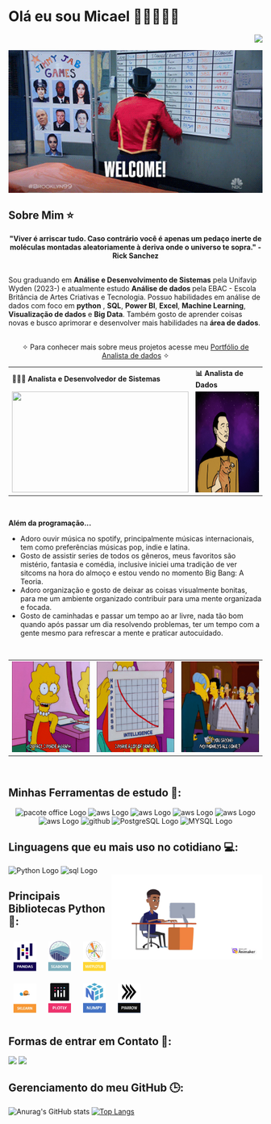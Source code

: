 # Olá eu sou Micael 👋🏽👨🏽‍💻
<!-- contador de visitas -->
<img align="right" src="https://komarev.com/ghpvc/?username=micaellimaj&color=0000FF"><br>
</div>
<!--fim contador -->

<!-- GIF B99 -->
<div align="center">
 <td><img src="WELCOME.gif" width="700" style="display: block; margin: 0 auto;" alt="B99"> </td>
  </div>
<!-- FIM GIF B99 -->

<!-- Sobre me -->

## Sobre Mim ⭐️

<div align='center'>
  <b>"Viver é arriscar tudo. Caso contrário você é apenas um pedaço inerte de moléculas montadas aleatoriamente à deriva onde o universo te sopra." - Rick Sanchez</b>
</div><br>

Sou graduando em <b>Análise e Desenvolvimento de Sistemas</b> pela Unifavip Wyden (2023-) e atualmente estudo <b> Análise de dados </b> pela EBAC - Escola Britância de Artes Criativas e Tecnologia. Possuo habilidades em análise de dados com foco em <b>python</b> , <b>SQL</b>, <b>Power BI</b>, <b>Excel</b>, <b>Machine Learning</b>, <b>Visualização de dados</b> e <b>Big Data</b>. Também gosto de aprender coisas novas e busco aprimorar e desenvolver mais habilidades  na <b>área de dados</b>.
<br><br>

<div align='center'>

✧ Para conhecer mais sobre meus projetos acesse meu [Portfólio de Analista de dados](https://bit.ly/Micael-Lima-Analista-de-dados-Portfolio) ✧

</div>


<!-- Fim sobre me -->

<!-- Areas de estudo -->
<div align="center">
  <table>
    <tr>
      <td><b>👨🏽‍🎓 Analista e Desenvolvedor de Sistemas </b></td>
      <td><b>📊 Analista de Dados</b></td>
    </tr>
    <tr>
      <td><img src="theoffice.gif" width="350px" height="200px"></td>
      <td><img src="DataAnalytics.gif" width="350px" height="200px"> </td>
    </tr>
  </table>
</div>
<br>
<!-- Fim áreas de estudo -->

<!-- Sobre me-->

<b>Além da programação...</b>


- Adoro ouvir música no spotify, principalmente músicas internacionais, tem como preferências músicas pop, indie e latina.
- Gosto de assistir series de todos os gêneros, meus favoritos são mistério, fantasia e comédia, inclusive iniciei uma tradição de ver sitcoms na hora do almoço e estou vendo no momento Big Bang: A Teoria. 
- Adoro organização e gosto de deixar as coisas visualmente bonitas, para me um ambiente organizado contribuir para uma mente organizada e focada. 
- Gosto de caminhadas e passar um tempo ao ar livre, nada tão bom quando após passar um dia resolvendo problemas, ter um tempo com a gente mesmo para refrescar a mente e praticar autocuidado. 
<br>
<!-- Fim Sobre me-->



<!-- Lisa Simpsnos -->
<div align="center">
  <table>
    <tr>
      <td><img src="lisa1.gif"  width="250px" height="180px"></td>
      <td><img src="lisa2.gif"  width="250px" height="180px"></td>
     <td><img src="burns3.gif"  width="250px" height="180px"></td>
    </tr>
  </table>
</div>
<br>
<!-- Fim Lisa -->

</div>

## Minhas Ferramentas de estudo 📶:
<div align='center'>       
<img src="https://img.shields.io/badge/Microsoft_Office-D83B01?style=for-the-badge&logo=microsoft-office&logoColor=white" alt="pacote office Logo">
<img src="https://img.shields.io/badge/Amazon_AWS-FF9900?style=for-the-badge&logo=amazonaws&logoColor=white" alt="aws Logo">
<img src="https://img.shields.io/badge/Colab-F9AB00?style=for-the-badge&logo=googlecolab&color=525252" alt="aws Logo">
<img src="https://img.shields.io/badge/PyCharm-000000.svg?&style=for-the-badge&logo=PyCharm&logoColor=white" alt="aws Logo">
<img src="https://img.shields.io/badge/Visual_Studio_Code-0078D4?style=for-the-badge&logo=visual%20studio%20code&logoColor=white" alt="aws Logo">
<img src="https://img.shields.io/badge/GIT-E44C30?style=for-the-badge&logo=git&logoColor=white" alt="aws Logo">
<img src="https://img.shields.io/badge/GitHub-100000?style=for-the-badge&logo=github&logoColor=white" alt="github">
<img src="https://img.shields.io/badge/PostgreSQL-316192?style=for-the-badge&logo=postgresql&logoColor=white" alt="PostgreSQL Logo">
<img src="https://img.shields.io/badge/MySQL-005C84?style=for-the-badge&logo=mysql&logoColor=white" alt="MYSQL Logo">

</div>  

##  Linguagens que eu mais uso no cotidiano 💻:
<div>
    <img src="https://cdn-icons-png.flaticon.com/128/5968/5968350.png" alt="Python Logo"  width="50px">
    <img src="https://cdn-icons-png.flaticon.com/128/9544/9544010.png" alt="sql Logo"  width="50px">
    
    
</div>
<!-- Meu avatar -->
<img src="6R3DBD98CYA3EAV0.gif" min-width="300px" max-width="300px" width="300px" align="right" alt="meu avatar">
<!-- Fim Avatar -->


## Principais Bibliotecas Python 🐍: 
<div  align="left">
<img src="Imagem1-pandas.jpg"  width="45" height="60" alt="pandas logo"  hspace="10" vspace="10">
<img src="Imagem2-seaborn.jpg"  width="45" height="60"  alt="seaborn logo"  hspace="10" vspace="10">
<img src="Imagem3-matplotlib.jpg"  width="45" height="60" alt="matplotlib logo"  hspace="10" vspace="10">
<img src="Imagem4-sklearn.jpg"  width="45" height="60"  alt="sklearn logo"  hspace="10" vspace="10">
<img src="Imagem5-plotly.jpg"  width="45" height="60"  alt="plotly logo"  hspace="10" vspace="10">
<img src="Imagem6-Numpy.jpg"  width="45" height="60"  alt="numpy logo"  hspace="10" vspace="10">
<img src="pyarrow2.jpg"  width="45" height="60"  alt="pyarrow Logo" hspace="10" vspace="10">
</div>


## Formas de entrar em Contato 🙏:

[<img src="https://cdn-icons-png.flaticon.com/128/145/145807.png" width="50"/>](https://www.linkedin.com/in/micael-jos%C3%A9-67194719b/)
[<img src="https://cdn-icons-png.flaticon.com/128/2504/2504727.png" width="50"/>](mailto:micaeljose144@gmail.com)



## Gerenciamento do meu GitHub 🕒:

![Anurag's GitHub stats](https://github-readme-stats.vercel.app/api?username=micaellimaj&theme=holi)
[![Top Langs](https://github-readme-stats.vercel.app/api/top-langs/?username=micaellimaj&layout=donut&theme=holi)](https://github.com/anuraghazra/github-readme-stats)
          
</div>



           
          
